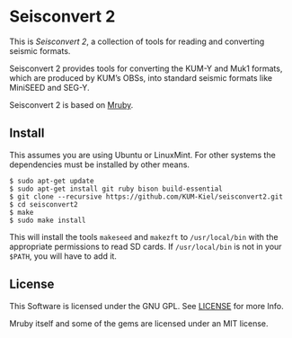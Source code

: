 # Seisconvert 2

This is *Seisconvert 2*, a collection of tools for reading and converting seismic formats.

Seisconvert 2 provides tools for converting the KUM-Y and Muk1 formats, which are produced by KUM’s OBSs, into standard seismic formats like MiniSEED and SEG-Y.

Seisconvert 2 is based on [Mruby](https://github.com/mruby/mruby).

## Install

This assumes you are using Ubuntu or LinuxMint.
For other systems the dependencies must be installed by other means.

```text
$ sudo apt-get update
$ sudo apt-get install git ruby bison build-essential
$ git clone --recursive https://github.com/KUM-Kiel/seisconvert2.git
$ cd seisconvert2
$ make
$ sudo make install
```

This will install the tools `makeseed` and `makezft` to `/usr/local/bin` with the appropriate permissions to read SD cards.
If `/usr/local/bin` is not in your `$PATH`, you will have to add it.

## License

This Software is licensed under the GNU GPL.
See [LICENSE](https://github.com/KUM-Kiel/seisconvert2/blob/master/LICENSE) for more Info.

Mruby itself and some of the gems are licensed under an MIT license.
